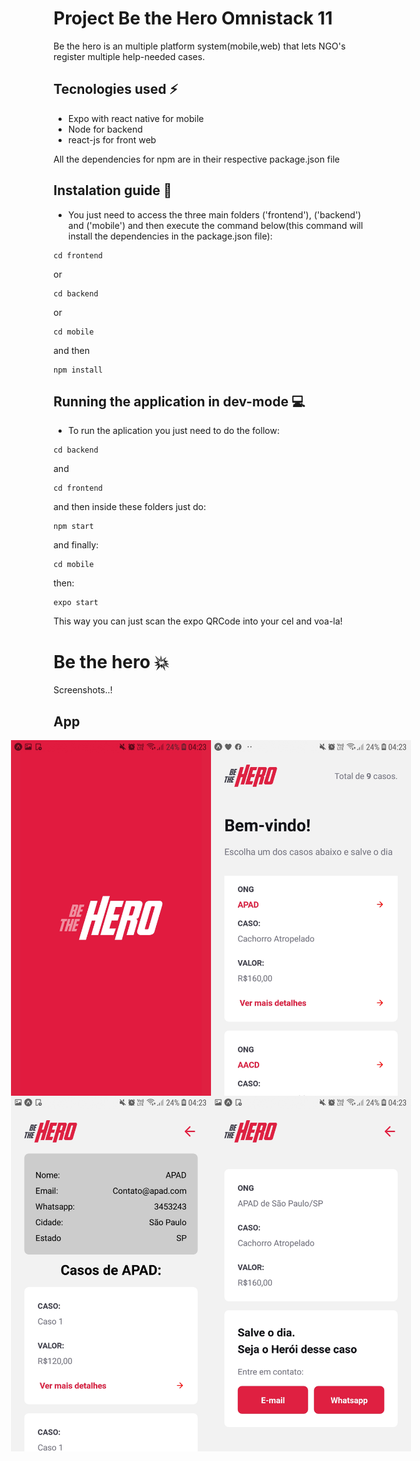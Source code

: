 # Project Be the Hero Omnistack 11
Be the hero is an multiple platform system(mobile,web) that lets NGO's register multiple help-needed cases.

## Tecnologies used :zap:
- Expo with react native for mobile
- Node for backend
- react-js for front web

All the dependencies for npm are in their respective package.json file

## Instalation guide :bust_in_silhouette:
- You just need to access the three main folders ('frontend'), ('backend') and ('mobile') and then execute the command below(this command will install the dependencies in the package.json file):
```
cd frontend
```
or
```
cd backend
```
or

```
cd mobile
```
and then
```
npm install
```
## Running the application in dev-mode :computer:

- To run the aplication you just need to do the follow:
```
cd backend
```
and
```
cd frontend
```
and then inside these folders just do:
```
npm start
```
and finally:
```
cd mobile
```
then:
```
expo start
```
This way you can just scan the expo QRCode into your cel and voa-la!


# Be the hero :boom:
Screenshots..!

## App
<div style="display:flex; justify-content: center;">
<img src="imagens-do-projeto/inicioapp.jpg" width="320" >
<img src="imagens-do-projeto/inicio-app.jpg" width="320" >
</div>
<div style="display:flex; justify-content: center;">
<img src="imagens-do-projeto/perfil-ong-app.jpg" width="320" >
<img src="imagens-do-projeto/detalhe-caso.jpg" width="320" >
</div>




